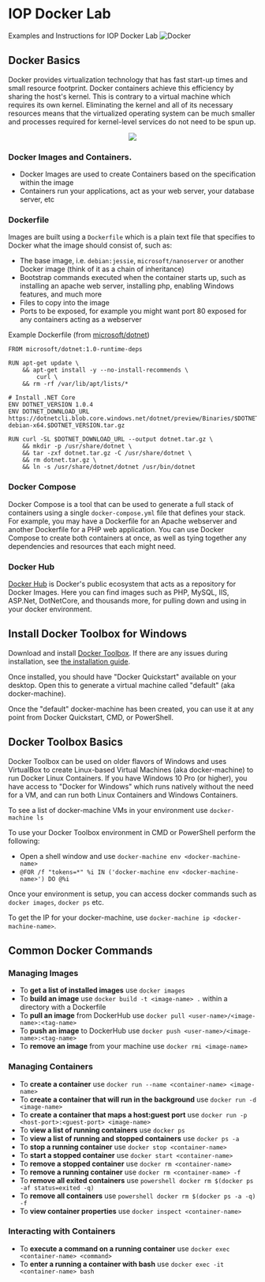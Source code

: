 # IOP Docker Lab
Examples and Instructions for IOP Docker Lab
![Docker](https://securityledger.com/wp-content/uploads/2015/05/docker-1024x347.png)

## Docker Basics
Docker provides virtualization technology that has fast start-up times and small resource footprint. Docker containers achieve this efficiency by sharing the host's kernel. This is contrary to a virtual machine which requires its own kernel. Eliminating the kernel and all of its necessary resources means that the virtualized operating system can be much smaller and processes required for kernel-level services do not need to be spun up.

<p align="center"><img src="https://image.slidesharecdn.com/developerweek2015-docker-tutorial-150209173058-conversion-gate02/95/developerweek-2015-a-practical-introduction-to-docker-6-638.jpg?cb=1423503745" /></p>

### Docker Images and Containers.
+ Docker Images are used to create Containers based on the specification within the image
+ Containers run your applications, act as your web server, your database server, etc

### Dockerfile
Images are built using a `Dockerfile` which is a plain text file that specifies to Docker what the image should consist of, such as:
+ The base image, i.e. `debian:jessie`, `microsoft/nanoserver` or another Docker image (think of it as a chain of inheritance)
+ Bootstrap commands executed when the container starts up, such as installing an apache web server, installing php, enabling Windows features, and much more
+ Files to copy into the image
+ Ports to be exposed, for example you might want port 80 exposed for any containers acting as a webserver

Example Dockerfile (from [microsoft/dotnet](https://hub.docker.com/r/microsoft/dotnet/))
```
FROM microsoft/dotnet:1.0-runtime-deps

RUN apt-get update \
    && apt-get install -y --no-install-recommends \
        curl \
    && rm -rf /var/lib/apt/lists/*

# Install .NET Core
ENV DOTNET_VERSION 1.0.4
ENV DOTNET_DOWNLOAD_URL https://dotnetcli.blob.core.windows.net/dotnet/preview/Binaries/$DOTNET_VERSION/dotnet-debian-x64.$DOTNET_VERSION.tar.gz

RUN curl -SL $DOTNET_DOWNLOAD_URL --output dotnet.tar.gz \
    && mkdir -p /usr/share/dotnet \
    && tar -zxf dotnet.tar.gz -C /usr/share/dotnet \
    && rm dotnet.tar.gz \
    && ln -s /usr/share/dotnet/dotnet /usr/bin/dotnet
```

### Docker Compose
Docker Compose is a tool that can be used to generate a full stack of containers using a single `docker-compose.yml` file that defines your stack. For example, you may have a Dockerfile for an Apache webserver and another Dockerfile for a PHP web application. You can use Docker Compose to create both containers at once, as well as tying together any dependencies and resources that each might need.

### Docker Hub
[Docker Hub](https://hub.docker.com) is Docker's public ecosystem that acts as a repository for Docker Images. Here you can find images such as PHP, MySQL, IIS, ASP.Net, DotNetCore, and thousands more, for pulling down and using in your docker environment.

## Install Docker Toolbox for Windows
Download and install [Docker Toolbox](https://github.com/docker/toolbox/releases/download/v1.12.5/DockerToolbox-1.12.5.exe). If there are any issues during installation, see [the installation guide](https://docs.docker.com/toolbox/toolbox_install_windows/#step-2-install-docker-toolbox).

Once installed, you should have "Docker Quickstart" available on your desktop. Open this to generate a virtual machine called "default" (aka docker-machine).

Once the "default" docker-machine has been created, you can use it at any point from Docker Quickstart, CMD, or PowerShell.

## Docker Toolbox Basics
Docker Toolbox can be used on older flavors of Windows and uses VirtualBox to create Linux-based Virtual Machines (aka docker-machine) to run Docker Linux Containers. If you have Windows 10 Pro (or higher), you have access to "Docker for Windows" which runs natively without the need for a VM, and can run both Linux Containers and Windows Containers.

To see a list of docker-machine VMs in your environment use `docker-machine ls`

To use your Docker Toolbox environment in CMD or PowerShell perform the following:
+ Open a shell window and use `docker-machine env <docker-machine-name>`
+ `@FOR /f "tokens=*" %i IN ('docker-machine env <docker-machine-name>') DO @%i`

Once your environment is setup, you can access docker commands such as `docker images`, `docker ps` etc.

To get the IP for your docker-machine, use `docker-machine ip <docker-machine-name>`.

## Common Docker Commands
### Managing Images
+ To **get a list of installed images** use `docker images`
+ To **build an image** use `docker build -t <image-name> .` within a directory with a Dockerfile
+ To **pull an image** from DockerHub use `docker pull <user-name>/<image-name>:<tag-name>`
+ To **push an image** to DockerHub use `docker push <user-name>/<image-name>:<tag-name>`
+ To **remove an image** from your machine use `docker rmi <image-name>`

### Managing Containers
+ To **create a container** use `docker run --name <container-name> <image-name>`
+ To **create a container that will run in the background** use `docker run -d <image-name>`
+ To **create a container that maps a host:guest port** use `docker run -p <host-port>:<guest-port> <image-name>`
+ To **view a list of running containers** use `docker ps`
+ To **view a list of running and stopped containers** use `docker ps -a`
+ To **stop a running container** use `docker stop <container-name>`
+ To **start a stopped container** use `docker start <container-name>`
+ To **remove a stopped container** use `docker rm <container-name>`
+ To **remove a running container** use `docker rm <container-name> -f`
+ To **remove all exited containers** use `powershell docker rm $(docker ps -af status=exited -q)`
+ To **remove all containers** use `powershell docker rm $(docker ps -a -q) -f`
+ To **view container properties** use `docker inspect <container-name>`

### Interacting with Containers
+ To **execute a command on a running container** use `docker exec <container-name> <command>`
+ To **enter a running a container with bash** use `docker exec -it <container-name> bash`
